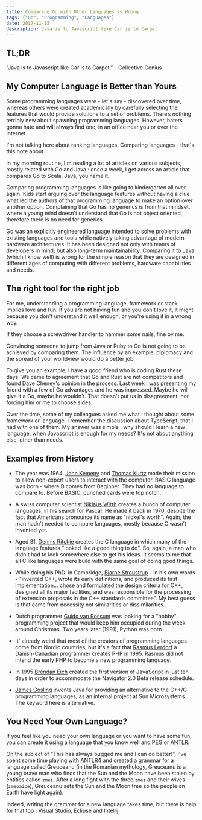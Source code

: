 ```yaml
---
title: Comparing Go with Other Languages is Wrong
tags: ["Go", "Programming", "Languages"]
date: 2017-11-15
description: Java is to Javascript like Car is to Carpet
---
```


## TL;DR

"Java is to Javascript like Car is to Carpet." - Collective Genius

## My Computer Language is Better than Yours

Some programming languages were - let's say - discovered over time, whereas others were created academically by carefully selecting the features that would provide solutions to a set of problems. There’s nothing terribly new about spawning programming languages. However, haters gonna hate and will always find one, in an office near you or over the Internet.

I'm not talking here about ranking languages. Comparing languages - that's this note about.

In my morning routine, I'm reading a lot of articles on various subjects, mostly related with Go and Java : once a week, I get across an article that compares Go to Scala, Java, you name it.

Comparing programming languages is like going to kindergarten all over again. Kids start arguing over the language features without having a clue what led the authors of that programming language to make an option over another option. Complaining that Go has no generics is from that mindset, where a young mind doesn't understand that Go is not object oriented, therefore there is no need for generics.

Go was an explicitly engineered language intended to solve problems with existing languages and tools while natively taking advantage of modern hardware architectures. It has been designed not only with teams of developers in mind, but also long-term maintainability. Comparing it to Java (which I know well) is wrong for the simple reason that they are designed in different ages of computing with different problems, hardware capabilities and needs.

## The right tool for the right job

For me, understanding a programming language, framework or stack implies love and fun. If you are not having fun and you don't love it, it might because you don't understand it well enough, or you're using it in a wrong way.

If they choose a screwdriver handler to hammer some nails, fine by me.

Convincing someone to jump from Java or Ruby to Go is not going to be achieved by comparing them. The influence by an example, diplomacy and the spread of your worldview would do a better job.

To give you an example, I have a good friend who is coding Rust these days. We came to agreement that Go and Rust are not competitors and found [Dave](https://dave.cheney.net/2015/07/02/why-go-and-rust-are-not-competitors) Cheney's opinion in the process. Last week I was presenting my friend with a few of Go advantages and he was impressed. Maybe he will give it a Go, maybe he wouldn't. That doesn't put us in disagreement, nor forcing him or me to choose sides.

Over the time, some of my colleagues asked me what I thought about some framework or language. I remember the discussion about TypeScript, that I had with one of them. My answer was simple : why should I learn a new language, when Javascript is enough for my needs? It's not about anything else, other than needs.

## Examples from History

* The year was 1964. [John Kemeny](https://en.wikipedia.org/wiki/John_G._Kemeny) and [Thomas Kurtz](https://en.wikipedia.org/wiki/Thomas_E._Kurtz) made their mission to allow non-expert users to interact with the computer. BASIC language was born - where B comes from Beginner. They had no language to compare to. Before BASIC, punched cards were top notch.

* A swiss computer scientist [Niklaus Wirth](https://en.wikipedia.org/wiki/Niklaus_Wirth) creates a bunch of computer languages, in his search for Pascal. He made it back in 1970, despite the fact that Americans pronounce its name as "nickel's worth". Again, the man hadn't needed to compare languages, mostly because C wasn't invented yet.

* Aged 31, [Dennis Ritchie](https://en.wikipedia.org/wiki/Dennis_Ritchie) creates the C language in which many of the language features "looked like a good thing to do". So, again, a man who didn't had to look somewhere else to get his ideas. It seems to me that all C like languages were build with the same goal of doing good things.

* While doing his PhD. in Cambridge, [Bjarne Stroustrup](https://en.wikipedia.org/wiki/Bjarne_Stroustrup) - in his own words - "invented C++, wrote its early definitions, and produced its first implementation... chose and formulated the design criteria for C++, designed all its major facilities, and was responsible for the processing of extension proposals in the C++ standards committee". My best guess is that came from necessity not similarities or dissimilarities.

* Dutch programmer [Guido van Rossum](https://en.wikipedia.org/wiki/Guido_van_Rossum) was looking for a "hobby" programming project that would keep him occupied during the week around Christmas. Two years later (1991), Python was born.

* It' already weird that most of the creators of programming languages come from Nordic countries, but it's a fact that [Rasmus Lerdorf](https://en.wikipedia.org/wiki/Rasmus_Lerdorf) a Danish-Canadian programmer creates PHP in 1995. Rasmus  did not intend the early PHP to become a new programming language.

* In 1995 [Brendan Eich](https://en.wikipedia.org/wiki/Brendan_Eich) created the first version of JavaScript in just ten days in order to accommodate the Navigator 2.0 Beta release schedule.

* [James Gosling](https://en.wikipedia.org/wiki/James_Gosling) invents Java for providing an alternative to the C++/C programming languages, as an internal project at Sun Microsystems. The keyword here is alternative.

## You Need Your Own Language?

If you feel like you need your own language or you want to have some fun, you can create it using a language that you know well and [PEG](https://en.wikipedia.org/wiki/Parsing_expression_grammar) or [ANTLR](https://en.wikipedia.org/wiki/ANTLR).

On the subject of "This has always bugged me and I can do better!", I've spent some time playing with [ANTLR4](https://github.com/antlr/antlr4) and created a grammar for a language called Greuceanu (in the Romanian mythology, Greuceanu is a young brave man who finds that the Sun and the Moon have been stolen by entities called `zmei`. After a long fight with the three `zmei` and their wives (`zmeoaice`), Greuceanu sets the Sun and the Moon free so the people on Earth have light again).

Indeed, writing the grammar for a new language takes time, but there is help for that too : [Visual Studio](https://marketplace.visualstudio.com/items?itemName=SamHarwell.ANTLRLanguageSupport), [Eclipse](https://marketplace.eclipse.org/content/antlr-4-ide) and [Intellij](https://plugins.jetbrains.com/plugin/7358-antlr-v4-grammar-plugin)
